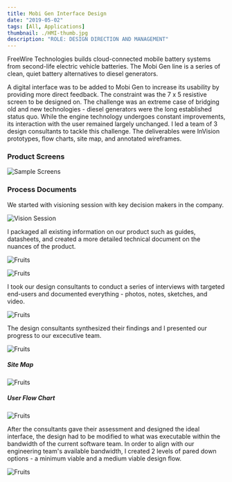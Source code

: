 ```yaml
---
title: Mobi Gen Interface Design
date: "2019-05-02"
tags: [All, Applications]
thumbnail: ./HMI-thumb.jpg
description: "ROLE: DESIGN DIRECTION AND MANAGEMENT"
---
```


FreeWire Technologies builds cloud-connected mobile battery systems from second-life electric vehicle batteries. The Mobi Gen line is a series of clean, quiet battery alternatives to diesel generators.

A digital interface was to be added to Mobi Gen to increase its usability by providing more direct feedback. The constraint was the 7 x 5 resistive screen to be designed on. The challenge was an extreme case of bridging old and new technologies - diesel generators were the long established status quo. While the engine technology undergoes constant improvements, its interaction with the user remained largely unchanged. I led a team of 3 design consultants to tackle this challenge. The deliverables were InVision prototypes, flow charts, site map, and annotated wireframes.

### Product Screens

<div class="kg-card kg-image-card kg-width-wide">

![Sample Screens](./interface-screens.jpg)

</div>

### Process Documents

We started with visioning session with key decision makers in the company. 

<div class="kg-card kg-image-card kg-width-med">

![Vision Session](./visioning_session.jpg)

</div>

I packaged all existing information on our product such as guides, datasheets, and created a more detailed technical document on the nuances of the product.

<div class="kg-card kg-image-card kg-width-med">

![Fruits](./gen-general-info.jpg)

</div>

<div class="kg-card kg-image-card kg-width-med">

![Fruits](./gen-nuances.jpg)

</div>

I took our design consultants to conduct a series of interviews with targeted end-users and documented everything - photos, notes, sketches, and video.

<div class="kg-card kg-image-card kg-width-med">

![Fruits](./interviews.jpg)

</div>

The design consultants synthesized their findings and I presented our progress to our excecutive team.

<div class="kg-card kg-image-card kg-width-med">

![Fruits](./exec_presentation.jpg)

</div>

##### Site Map

<div class="kg-card kg-image-card kg-width-wide">

![Fruits](./SerenaXu_siteMap.jpg)

</div>

##### User Flow Chart

<div class="kg-card kg-image-card kg-width-wide">

![Fruits](./SerenaXu_flowChart.jpg)

</div>

After the consultants gave their assessment and designed the ideal interface, the design had to be modified to what was executable within the bandwidth of the current software team. In order to align with our engineering team's available bandwidth, I created 2 levels of pared down options - a minimum viable and a medium viable design flow.

<div class="kg-card kg-image-card kg-width-wide">

![Fruits](./serenaXu_pared_down.jpg)

</div>



